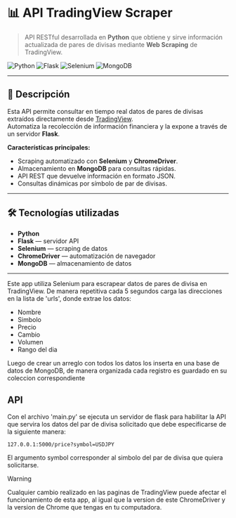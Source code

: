 # 📊 API TradingView Scraper

> API RESTful desarrollada en **Python** que obtiene y sirve información actualizada de pares de divisas mediante **Web Scraping** de TradingView.

![Python](https://img.shields.io/badge/Python-3.11-blue?logo=python)
![Flask](https://img.shields.io/badge/Flask-API-lightgrey?logo=flask)
![Selenium](https://img.shields.io/badge/Selenium-WebScraping-brightgreen?logo=selenium)
![MongoDB](https://img.shields.io/badge/MongoDB-Database-green?logo=mongodb)

---

## 🚀 Descripción

Esta API permite consultar en tiempo real datos de pares de divisas extraídos directamente desde [TradingView](https://www.tradingview.com/).  
Automatiza la recolección de información financiera y la expone a través de un servidor **Flask**.

**Características principales:**
- Scraping automatizado con **Selenium** y **ChromeDriver**.
- Almacenamiento en **MongoDB** para consultas rápidas.
- API REST que devuelve información en formato JSON.
- Consultas dinámicas por símbolo de par de divisas.

---

## 🛠 Tecnologías utilizadas
- **Python**
- **Flask** — servidor API
- **Selenium** — scraping de datos
- **ChromeDriver** — automatización de navegador
- **MongoDB** — almacenamiento de datos

---

Este app utiliza Selenium para escrapear datos de pares de divisa en TradingView. De manera repetitiva cada 5 segundos carga las direcciones en la lista de 'urls', donde extrae los datos:
  -  Nombre
  -  Simbolo
  -  Precio
  -  Cambio
  -  Volumen
  -  Rango del dia

Luego de crear un arreglo con todos los datos los inserta en una base de datos de MongoDB, de manera organizada cada registro es guardado en su coleccion correspondiente

## API
Con el archivo 'main.py' se ejecuta un servidor de flask para habilitar la API que servira los datos del par de divisa solicitado que debe especificarse de la siguiente manera:

```
127.0.0.1:5000/price?symbol=USDJPY
```
El argumento symbol corresponder al simbolo del par de divisa que quiera solicitarse.

>[!WARNING] 
Cualquier cambio realizado en las paginas de TradingView puede afectar el funcionamiento de esta app, al igual que la version de este ChromeDriver y la version de Chrome que tengas en tu computadora.
